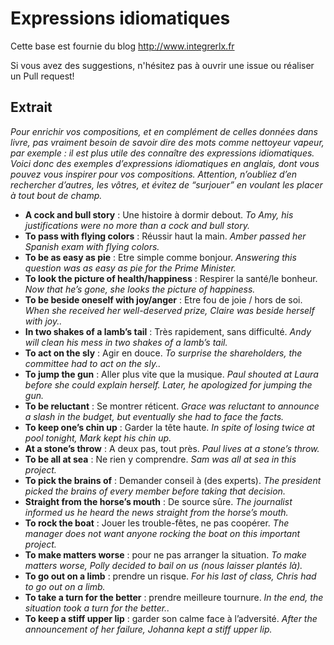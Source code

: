 # Expressions idiomatiques
Cette base est fournie du blog http://www.integrerlx.fr

Si vous avez des suggestions, n'hésitez pas à ouvrir une issue ou réaliser un Pull request! 

## Extrait

*Pour enrichir vos compositions, et en complément de celles données dans livre, pas vraiment besoin de savoir dire des mots comme nettoyeur vapeur, par exemple : il est plus utile des connaître des expressions idiomatiques. Voici donc des exemples d’expressions idiomatiques en anglais, dont vous pouvez vous inspirer pour vos compositions. Attention, n’oubliez d’en rechercher d’autres, les vôtres, et évitez de “surjouer” en voulant les placer à tout bout de champ.*

-   **A cock and bull story** : Une histoire à dormir debout. *To Amy, his justifications were no more than a cock and bull story.*
-   **To pass with flying colors** : Réussir haut la main. *Amber passed her Spanish exam with flying colors.*
-   **To be as easy as pie** : Etre simple comme bonjour. *Answering this question was as easy as pie for the Prime Minister.*
-   **To look the picture of health/happiness** : Respirer la santé/le bonheur. *Now that he’s gone, she looks the picture of happiness.*
-   **To be beside oneself with joy/anger** : Etre fou de joie / hors de soi. *When she received her well-deserved prize, Claire was beside herself with joy..*
-   **In two shakes of a lamb’s tail** : Très rapidement, sans difficulté. *Andy will clean his mess in two shakes of a lamb’s tail.*
-   **To act on the sly** : Agir en douce. *To surprise the shareholders, the committee had to act on the sly..*
-   **To jump the gun** : Aller plus vite que la musique. *Paul shouted at Laura before she could explain herself. Later, he apologized for jumping the gun.*
-   **To be reluctant** : Se montrer réticent. *Grace was reluctant to announce a slash in the budget, but eventually she had to face the facts.*
-   **To keep one’s chin up** : Garder la tête haute. *In spite of losing twice at pool tonight, Mark kept his chin up.*
-   **At a stone’s throw** : A deux pas, tout près. *Paul lives at a stone’s throw.*
-   **To be all at sea** : Ne rien y comprendre. *Sam was all at sea in this project.*
-   **To pick the brains of** : Demander conseil à (des experts). *The president picked the brains of every member before taking that decision.*
-   **Straight from the horse’s mouth** : De source sûre. *The journalist informed us he heard the news straight from the horse’s mouth.*
-   **To rock the boat** : Jouer les trouble-fêtes, ne pas coopérer. *The manager does not want anyone rocking the boat on this important project.*
-   **To make matters worse** : pour ne pas arranger la situation. *To make matters worse, Polly decided to bail on us (nous laisser plantés là).*
-   **To go out on a limb** : prendre un risque. *For his last of class, Chris had to go out on a limb.*
-   **To take a turn for the better** : prendre meilleure tournure. *In the end, the situation took a turn for the better..*
-   **To keep a stiff upper lip** : garder son calme face à l’adversité. *After the announcement of her failure, Johanna kept a stiff upper lip.*

